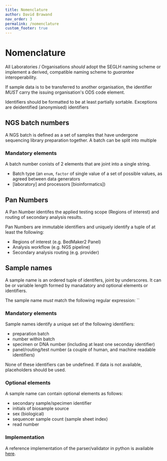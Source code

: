 ```yaml
---
title: Nomenclature
author: David Brawand
nav_order: 3
permalink: /nomenclature
custom_footer: true
---
```

# Nomenclature

All Laboratories / Organisations _should_ adopt the SEGLH naming scheme or implement a derived, compatible naming 
scheme to _guarantee_ interoperability.

If sample data is to be transferred to another organisation, the identifier _MUST_ carry the issuing organisation's 
ODS code element.

Identifiers should be formatted to be at least partially sortable. Exceptions are deidentified (anonymised) identifiers 

## NGS batch numbers
A NGS batch is defined as a set of samples that have undergone sequencing library preparation together. A batch can be 
split into multiple 

### Mandatory elements
A batch number conists of 2 elements that are joint into a single string.
- Batch type (an `enum`, `factor` of single value of a set of possible values, as agreed between data generators 
- [laboratory] and processors [bioinformatics])

## Pan Numbers
A Pan Number identifes the applied testing scope (Regions of interest) and routing of secondary analysis results.

Pan Numbers are immutable identifiers and uniquely identify a tuple of at least the following:
- Regions of interest (e.g. BedMaker2 Panel)
- Analysis workflow (e.g. NGS pipeline)
- Secondary analysis routing (e.g. provider)


## Sample names
A sample name is an ordered tuple of identifers, joint by underscores. It can be or variable length formed by 
manadatory and optional elements or identifiers.

The sample name _must_ match the following regular expression:
``

### Mandatory elements
Sample names identify a unique set of the following identifiers:
- preparation batch
- number within batch
- specimen or DNA number (including at least one seconday identifier)
- panel/routing/test number (a couple of human, and machine readable identifiers)

None of these identifiers can be undefined. If data is not available, placeholders should be used.

### Optional elements
A sample name can contain optional elements as follows:
- secondary sample/specimen identifier
- initials of biosample source
- sex (biological)
- sequencer sample count (sample sheet index)
- read number

### Implementation
A reference implementation of the parser/validator in python is available 
[here](http://github.com/moka-guys/seglh-naming.git).


